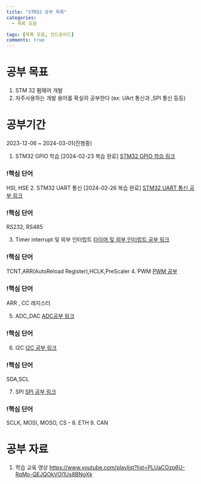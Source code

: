 ```yaml
---
title: "STM32 공부 목록"
categories:
  - 목록 모음

tags: [목록 모음, 안드로이드]
comments: true
---
```



# 공부 목표

1. STM 32 펌웨어 개발 
2. 자주사용하는 개발 용어를 확실히 공부한다
(ex: UArt 통신과 ,SPI 통신 등등)

# 공부기간
2023-12-06 ~ 2024-03-01(진행중)

1. STM32 GPIO 학습 [2024-02-23 복습 완료]
[STM32 GPIO 학습 링크 ](https://leejeunghun.github.io/stm32/STM32-1%EC%9D%BC%EC%B0%A8-GPIO%EC%82%AC%EC%9A%A9/)
  ### !핵심 단어 
  HSI, HSE
2. STM32 UART 통신 [2024-02-26 복습 완료]
[STM32 UART 통신 공부 링크 ](https://leejeunghun.github.io/stm32/STM32-2%EC%9D%BC%EC%B0%A8-%EA%B8%B0%EC%B4%88-UART//)
  ### !핵심 단어 
  RS232, RS485

3. Timer interrupt 및 외부 인터럽트
[타이머 및 외부 인터럽트 공부 링크](https://leejeunghun.github.io/stm32/STM32-3%EC%9D%BC%EC%B0%A8_TIM_Interrupt-%EB%B0%8F-%EC%99%B8%EB%B6%80-%EC%9D%B8%ED%84%B0%EB%9F%BD%ED%8A%B8/)
  ### !핵심 단어 
  TCNT,ARR(AutoReload Register),HCLK,PreScaler
4. PWM 
[PWM 공부 ](https://leejeunghun.github.io/stm32/STM32-4%EC%9D%BC%EC%B0%A8-PWM/)
  ### !핵심 단어 
  ARR , CC 레지스터

5. ADC_DAC
[ADC공부 링크](https://leejeunghun.github.io/stm32/STM32-5%EC%9D%BC%EC%B0%A8-ADC_DAC/)
  ### !핵심 단어 


6. I2C
[I2C 공부 링크](https://leejeunghun.github.io/stm32/STM32_6일차_I2C)
  ### !핵심 단어 
  SDA,SCL


7. SPI
[SPI 공부 링크](https://leejeunghun.github.io/stm32/STM_7%EC%9D%BC%EC%B0%A8_SPI/)
  ### !핵심 단어 
  SCLK, MOSI, MOSO, CS - 
8. ETH
9. CAN



# 공부 자료

1. 학습 교육 영상
 https://www.youtube.com/playlist?list=PLUaCOzp6U-RqMo-QEJQOkVOl1Us8BNgXk
